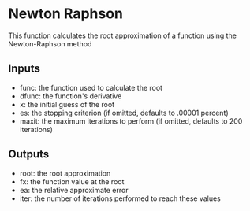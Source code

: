 # Newton Raphson
This function calculates the root approximation of a function using the Newton-Raphson method
## Inputs
* func: the function used to calculate the root
* dfunc: the function's derivative
* x: the initial guess of the root
* es: the stopping criterion (if omitted, defaults to .00001 percent)
* maxit: the maximum iterations to perform (if omitted, defaults to 200 iterations)
## Outputs
* root: the root approximation
* fx: the function value at the root
* ea: the relative approximate error
* iter: the number of iterations performed to reach these values
